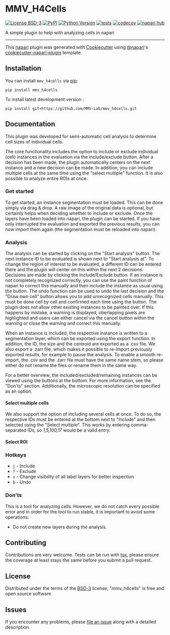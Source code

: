 # MMV_H4Cells

[![License BSD-3](https://img.shields.io/pypi/l/mmv_h4cells.svg?color=green)](https://github.com/MMV-Lab/mmv_h4cells/raw/main/LICENSE)
[![PyPI](https://img.shields.io/pypi/v/mmv_h4cells.svg?color=green)](https://pypi.org/project/mmv_h4cells)
[![Python Version](https://img.shields.io/pypi/pyversions/mmv_h4cells.svg?color=green)](https://python.org)
[![tests](https://github.com/MMV-Lab/mmv_h4cells/workflows/tests/badge.svg)](https://github.com/MMV-Lab/mmv_h4cells/actions)
[![codecov](https://codecov.io/gh/MMV-Lab/mmv_h4cells/branch/main/graph/badge.svg)](https://codecov.io/gh/MMV-Lab/mmv_h4cells)
[![napari hub](https://img.shields.io/endpoint?url=https://api.napari-hub.org/shields/mmv_h4cells)](https://napari-hub.org/plugins/mmv_h4cells)

A simple plugin to help with analyzing cells in napari

----------------------------------

This [napari] plugin was generated with [Cookiecutter] using [@napari]'s [cookiecutter-napari-plugin] template.

<!--
Don't miss the full getting started guide to set up your new package:
https://github.com/napari/cookiecutter-napari-plugin#getting-started

and review the napari docs for plugin developers:
https://napari.org/stable/plugins/index.html
-->

## Installation

You can install `mmv_h4cells` via [pip]:

    pip install mmv_h4cells



To install latest development version :

    pip install git+https://github.com/MMV-Lab/mmv_h4cells.git


## Documentation

This plugin was developed for semi-automatic cell analysis to determine cell sizes of individual cells.

The core functionality includes the option to include or exclude individual (cell) instances in the evaluation via the include/exclude button. After a decision has been made, the plugin automatically centers on the next instance and a new decision can be made. In addition, you can include multiple cells at the same time using the "select multiple" function. It is also possible to analyze entire ROIs at once.
 
### Get started

To get started, an instance segmentation must be loaded. This can be done simply via drag & drop. A raw image of the original data is optional, but certainly helps when deciding whether to include or exclude.
Once the layers have been loaded into napari, the plugin can be started.
If you have only interrupted the evaluation and exported the previous results, you can now import them again (the segmentation must be reloaded into napari). 

### Analysis

The analysis can be started by clicking on the "Start analysis" button. The next instance ID to be evaluated is shown next to "Start analysis at". To change the region of interest to be evaluated, a different ID can be entered there and the plugin will center on this within the next 2 decisions. Decisions are made by clicking the Include/Exclude button. If an instance is not completely recognized correctly, you can use the paint function of napari to correct this manually and then include the instance as usual using the button. The undo function can be used to undo the last decision and the "Draw own cell" button allows you to add unrecognized cells manually. This must be done cell by cell and confirmed each time using the button. The plugin does not allow other existing instances to be painted over. If this happens by mistake, a warning is displayed, oberlapping pixels are highlighted and users can either cancel via the cancel button within the warning or close the warning and correct this manually. 

When an instance is included, the respective instance is written to a segmentation layer, which can be exported using the export function. In addition, the ID, the size and the centroid are exported as a .csv file. We also export a .zarr file, which makes it possible to re-import previously exported results, for example to pause the analysis. To enable a smooth re-import, the .csv and the .zarr file must have the same name stem, so please either do not rename the files or rename them in the same way. 

For a better overview, the included/excluded/remaining instances can be viewed using the buttons at the bottom. For more information, see the "Don'ts" section. Additionally, the microscopic resolution can be specified as an option.

#### Select multiple cells

We also support the option of including several cells at once. To do so, the respective IDs must be entered at the bottom next to "Include" and then selected using the "Select multiple". This works by entering comma-separated IDs, so *1,5,100,17* would be a valid entry.

#### Select ROI



### Hotkeys

- `j` - Include
- `f` - Exclude
- `v` - Change visibility of all label layers for better inspection
- `b` - Undo

### Don'ts

This is a tool for analyzing cells. However, we do not catch every possible error and in order for the tool to run stable, it is important to avoid some operations:

- Do not create new layers during the analysis.

## Contributing

Contributions are very welcome. Tests can be run with [tox], please ensure
the coverage at least stays the same before you submit a pull request.

## License

Distributed under the terms of the [BSD-3] license,
"mmv_h4cells" is free and open source software

## Issues

If you encounter any problems, please [file an issue] along with a detailed description.

[napari]: https://github.com/napari/napari
[Cookiecutter]: https://github.com/audreyr/cookiecutter
[@napari]: https://github.com/napari
[MIT]: http://opensource.org/licenses/MIT
[BSD-3]: http://opensource.org/licenses/BSD-3-Clause
[GNU GPL v3.0]: http://www.gnu.org/licenses/gpl-3.0.txt
[GNU LGPL v3.0]: http://www.gnu.org/licenses/lgpl-3.0.txt
[Apache Software License 2.0]: http://www.apache.org/licenses/LICENSE-2.0
[Mozilla Public License 2.0]: https://www.mozilla.org/media/MPL/2.0/index.txt
[cookiecutter-napari-plugin]: https://github.com/napari/cookiecutter-napari-plugin

[file an issue]: https://github.com/MMV-Lab/mmv_h4cells/issues

[napari]: https://github.com/napari/napari
[tox]: https://tox.readthedocs.io/en/latest/
[pip]: https://pypi.org/project/pip/
[PyPI]: https://pypi.org/
